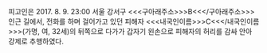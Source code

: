 피고인은 2017. 8. 9. 23:00 서울 강서구 <<<구아래주소>>>B<<</구아래주소>>> 인근 길에서, 전화를 하며 걸어가고 있던 피해자 <<<내국인이름>>>C<<</내국인이름>>>(가명, 여, 32세)의 뒤쪽으로 다가가 갑자기 왼손으로 피해자의 허리를 감싸 안아 강제로 추행하였다.